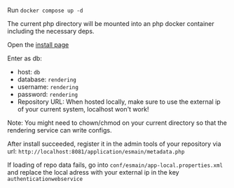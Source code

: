Run `docker compose up -d`

The current php directory will be mounted into an php docker container including the necessary deps.

Open the [install page](http://localhost:8081)

Enter as db:
* host: `db`
* database: `rendering`
* username: `rendering`
* password: `rendering`
* Repository URL: When hosted locally, make sure to use the external ip of your current system, localhost won't work!

Note: You might need to chown/chmod on your current directory so that the rendering service can write configs.

After install succeeded, register it in the admin tools of your repository via url: `http://localhost:8081/application/esmain/metadata.php`

If loading of repo data fails, go into `conf/esmain/app-local.properties.xml` and replace the local adress with your external ip in the key `authenticationwebservice`